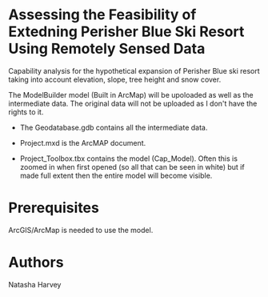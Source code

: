 # Assessing the Feasibility of Extedning Perisher Blue Ski Resort Using Remotely Sensed Data
Capability analysis for the hypothetical expansion of Perisher Blue ski resort taking into account elevation, slope, tree height and snow cover. 

The ModelBuilder model (Built in ArcMap) will be upoloaded as well as the intermediate data. The original data will not be uploaded as I don't have the rights to it.

- The Geodatabase.gdb contains all the intermediate data.

- Project.mxd is the ArcMAP document.

- Project_Toolbox.tbx contains the model (Cap_Model). Often this is zoomed in when first opened (so all that can be seen in white) but if made full extent then the entire model will become visible. 

# Prerequisites
ArcGIS/ArcMap is needed to use the model. 

# Authors
Natasha Harvey 
